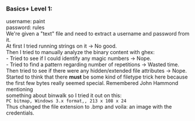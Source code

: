### Basics+ Level 1:  
username: paint  
password: rules  
We're given a "text" file and need to extract a username and password from it.  
At first I tried running strings on it -> No good.  
Then I tried to manually analyze the binary content with ghex:  
    - Tried to see if I could identify any magic numbers -> Nope.  
    - Tried to find a pattern regarding number of repetitions -> Wasted time.  
Then tried to see if there were any hidden/extended file attributes -> Nope.  
Started to think that there **must** be some kind of filetype trick here because  
the first few bytes really seemed special. Remembered John Hammond mentioning  
something about binwalk so I tried it out on this:  
`PC bitmap, Windows 3.x format,, 213 x 108 x 24`  
Thus changed the file extension to .bmp and voila: an image with the credentials.
